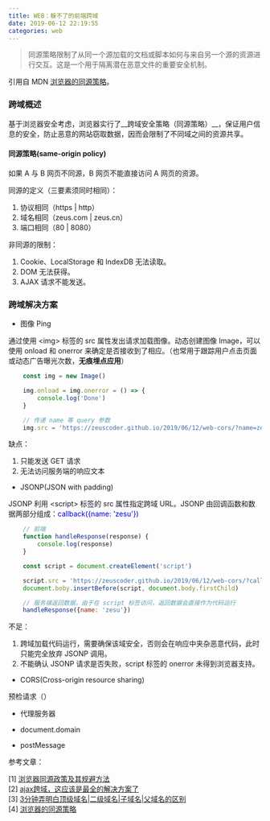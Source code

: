 ```yaml
---
title: WEB：躲不了的前端跨域
date: 2019-06-12 22:19:55
categories: web
---
```


> 同源策略限制了从同一个源加载的文档或脚本如何与来自另一个源的资源进行交互。这是一个用于隔离潜在恶意文件的重要安全机制。

引用自 MDN <a href="https://developer.mozilla.org/zh-CN/docs/Web/Security/Same-origin_policy">浏览器的同源策略</a>。
<!-- more -->

### 跨域概述

基于浏览器安全考虑，浏览器实行了__跨域安全策略（同源策略）__，保证用户信息的安全，防止恶意的网站窃取数据，因而会限制了不同域之间的资源共享。

#### 同源策略(same-origin policy)

如果 A 与 B 网页不同源，B 网页不能直接访问 A 网页的资源。

同源的定义（三要素须同时相同）：

1. 协议相同（https | http）
2. 域名相同（zeus.com | zeus.cn）
3. 端口相同（80 | 8080）

非同源的限制：

1. Cookie、LocalStorage 和 IndexDB 无法读取。
2. DOM 无法获得。
3. AJAX 请求不能发送。

### 跨域解决方案

* 图像 Ping

通过使用 <img\> 标签的 src 属性发出请求加载图像。动态创建图像 Image，可以使用 onload 和 onerror 来确定是否接收到了相应。（也常用于跟踪用户点击页面或动态广告曝光次数，__无痕埋点应用__）

```JavaScript
    const img = new Image()

    img.onload = img.onerror = () => {
        console.log('Done')
    }

    // 传递 name 等 query 参数
    img.src = 'https://zeuscoder.github.io/2019/06/12/web-cors/?name=zeus'
```

缺点：

1. 只能发送 GET 请求
2. 无法访问服务端的响应文本

* JSONP(JSON with padding)

JSONP 利用 <script\> 标签的 src 属性指定跨域 URL。JSONP 由回调函数和数据两部分组成：<font color="#0000dd">callback({name: 'zesu'})</font>

```JavaScript
    // 前端
    function handleResponse(response) {
        console.log(response)
    }

    const script = document.createElement('script')

    script.src = 'https://zeuscoder.github.io/2019/06/12/web-cors/?callback=handleResponse'
    document.boby.insertBefore(script, document.body.firstChild)

    // 服务端返回数据，由于在 script 标签访问，返回数据会直接作为代码运行
    handleResponse({name: 'zesu'})
```

不足：

1. 跨域加载代码运行，需要确保该域安全，否则会在响应中夹杂恶意代码，此时只能完全放弃 JSONP 调用。
2. 不能确认 JSONP 请求是否失败，script 标签的 onerror 未得到浏览器支持。

* CORS(Cross-origin resource sharing)

预检请求（）

* 代理服务器

* document.domain

* postMessage

参考文章：

[1] <a href="http://www.ruanyifeng.com/blog/2016/04/same-origin-policy.html">浏览器同源政策及其规避方法</a><br>
[2] <a href="https://segmentfault.com/a/1190000012469713#articleHeader9">ajax跨域，这应该是最全的解决方案了</a><br>
[3] <a href="https://zhuanlan.zhihu.com/p/27290218">3分钟弄明白顶级域名|二级域名|子域名|父域名的区别</a><br>
[4] <a href="https://developer.mozilla.org/zh-CN/docs/Web/Security/Same-origin_policy">浏览器的同源策略</a>
